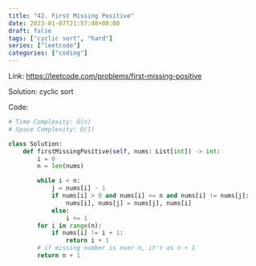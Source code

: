 ```yaml
---
title: "42. First Missing Positive"
date: 2023-01-07T21:57:48+08:00
draft: false
tags: ["cyclic sort", "hard"]
series: ["leetcode"]
categories: ["coding"]
---
```


Link: https://leetcode.com/problems/first-missing-positive

Solution: cyclic sort

Code:
```python
# Time Complexity: O(n)
# Space Complexity: O(1)

class Solution:
    def firstMissingPositive(self, nums: List[int]) -> int:
        i = 0
        n = len(nums)

        while i < n:
            j = nums[i] - 1
            if nums[i] > 0 and nums[i] <= n and nums[i] != nums[j]:
                nums[i], nums[j] = nums[j], nums[i]
            else:
                i += 1
        for i in range(n):
            if nums[i] != i + 1:
                return i + 1
        # if missing number is over n, it's as n + 1
        return n + 1
```





